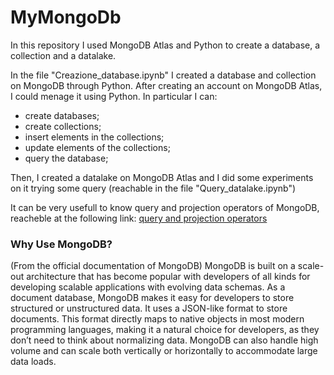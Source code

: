 # MyMongoDb
In this repository I used MongoDB Atlas and Python to create a database, a collection and a datalake.

In the file "Creazione_database.ipynb" I created a database and collection on MongoDB through Python.
After creating an account on MongoDB Atlas, I could menage it using Python. In particular I can:
- create databases;
- create collections;
- insert elements in the collections;
- update elements of the collections;
- query the database;

Then, I created a datalake on MongoDB Atlas and I did some experiments on it trying some query (reachable in the file "Query_datalake.ipynb")

It can be very usefull to know query and projection operators of MongoDB, reacheble at the following link: [query and projection operators](https://docs.mongodb.com/manual/reference/operator/query/)
### Why Use MongoDB?
(From the official documentation of MongoDB) 
MongoDB is built on a scale-out architecture that has become popular with developers of all kinds for developing scalable applications with evolving data schemas.
As a document database, MongoDB makes it easy for developers to store structured or unstructured data. It uses a JSON-like format to store documents. This format directly maps to native objects in most modern programming languages, making it a natural choice for developers, as they don’t need to think about normalizing data. MongoDB can also handle high volume and can scale both vertically or horizontally to accommodate large data loads.
